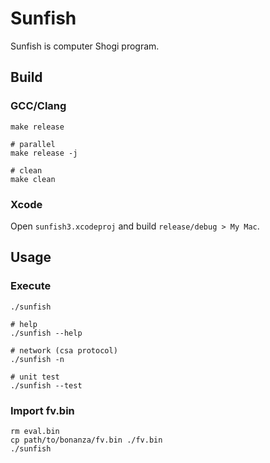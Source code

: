 Sunfish
========

Sunfish is computer Shogi program.

Build
-----

### GCC/Clang

```
make release

# parallel
make release -j

# clean
make clean
```

### Xcode

Open `sunfish3.xcodeproj` and build `release/debug > My Mac`.

Usage
-----

### Execute

```
./sunfish

# help
./sunfish --help

# network (csa protocol)
./sunfish -n

# unit test
./sunfish --test
```

### Import fv.bin

```
rm eval.bin
cp path/to/bonanza/fv.bin ./fv.bin
./sunfish
```
